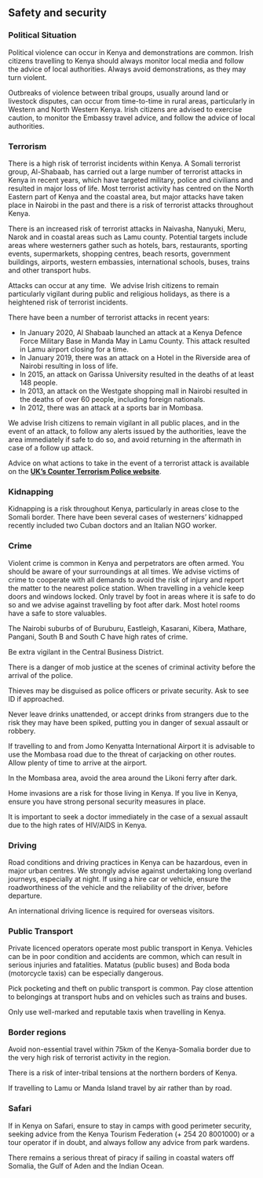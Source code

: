 ## Safety and security

### **Political Situation**

Political violence can occur in Kenya and demonstrations are common. Irish citizens travelling to Kenya should always monitor local media and follow the advice of local authorities. Always avoid demonstrations, as they may turn violent.

Outbreaks of violence between tribal groups, usually around land or livestock disputes, can occur from time-to-time in rural areas, particularly in Western and North Western Kenya. Irish citizens are advised to exercise caution, to monitor the Embassy travel advice, and follow the advice of local authorities.

### **Terrorism**

There is a high risk of terrorist incidents within Kenya. A Somali terrorist group, Al-Shabaab, has carried out a large number of terrorist attacks in Kenya in recent years, which have targeted military, police and civilians and resulted in major loss of life. Most terrorist activity has centred on the North Eastern part of Kenya and the coastal area, but major attacks have taken place in Nairobi in the past and there is a risk of terrorist attacks throughout Kenya.

There is an increased risk of terrorist attacks in Naivasha, Nanyuki, Meru, Narok and in coastal areas such as Lamu county. Potential targets include areas where westerners gather such as hotels, bars, restaurants, sporting events, supermarkets, shopping centres, beach resorts, government buildings, airports, western embassies, international schools, buses, trains and other transport hubs.

Attacks can occur at any time.  We advise Irish citizens to remain particularly vigilant during public and religious holidays, as there is a heightened risk of terrorist incidents.

There have been a number of terrorist attacks in recent years:

* In January 2020, Al Shabaab launched an attack at a Kenya Defence Force Military Base in Manda May in Lamu County. This attack resulted in Lamu airport closing for a time.
* In January 2019, there was an attack on a Hotel in the Riverside area of Nairobi resulting in loss of life.
* In 2015, an attack on Garissa University resulted in the deaths of at least 148 people.
* In 2013, an attack on the Westgate shopping mall in Nairobi resulted in the deaths of over 60 people, including foreign nationals.
* In 2012, there was an attack at a sports bar in Mombasa.

We advise Irish citizens to remain vigilant in all public places, and in the event of an attack, to follow any alerts issued by the authorities, leave the area immediately if safe to do so, and avoid returning in the aftermath in case of a follow up attack.

Advice on what actions to take in the event of a terrorist attack is available on the [**UK’s Counter Terrorism Police website**](https://www.counterterrorism.police.uk/safetyadvice/).

### **Kidnapping**

Kidnapping is a risk throughout Kenya, particularly in areas close to the Somali border. There have been several cases of westerners’ kidnapped recently included two Cuban doctors and an Italian NGO worker.

### **Crime**

Violent crime is common in Kenya and perpetrators are often armed. You should be aware of your surroundings at all times. We advise victims of crime to cooperate with all demands to avoid the risk of injury and report the matter to the nearest police station. When travelling in a vehicle keep doors and windows locked. Only travel by foot in areas where it is safe to do so and we advise against travelling by foot after dark. Most hotel rooms have a safe to store valuables.

The Nairobi suburbs of of Buruburu, Eastleigh, Kasarani, Kibera, Mathare, Pangani, South B and South C have high rates of crime.

Be extra vigilant in the Central Business District.

There is a danger of mob justice at the scenes of criminal activity before the arrival of the police.

Thieves may be disguised as police officers or private security. Ask to see ID if approached.

Never leave drinks unattended, or accept drinks from strangers due to the risk they may have been spiked, putting you in danger of sexual assault or robbery.

If travelling to and from Jomo Kenyatta International Airport it is advisable to use the Mombasa road due to the threat of carjacking on other routes. Allow plenty of time to arrive at the airport.

In the Mombasa area, avoid the area around the Likoni ferry after dark.

Home invasions are a risk for those living in Kenya. If you live in Kenya, ensure you have strong personal security measures in place.

It is important to seek a doctor immediately in the case of a sexual assault due to the high rates of HIV/AIDS in Kenya.

### **Driving**

Road conditions and driving practices in Kenya can be hazardous, even in major urban centres. We strongly advise against undertaking long overland journeys, especially at night. If using a hire car or vehicle, ensure the roadworthiness of the vehicle and the reliability of the driver, before departure.

An international driving licence is required for overseas visitors.

### **Public Transport**

Private licenced operators operate most public transport in Kenya. Vehicles can be in poor condition and accidents are common, which can result in serious injuries and fatalities. Matatus (public buses) and Boda boda (motorcycle taxis) can be especially dangerous.

Pick pocketing and theft on public transport is common. Pay close attention to belongings at transport hubs and on vehicles such as trains and buses.

Only use well-marked and reputable taxis when travelling in Kenya.

### **Border regions**

Avoid non-essential travel within 75km of the Kenya-Somalia border due to the very high risk of terrorist activity in the region.

There is a risk of inter-tribal tensions at the northern borders of Kenya.

If travelling to Lamu or Manda Island travel by air rather than by road.

### **Safari**

If in Kenya on Safari, ensure to stay in camps with good perimeter security, seeking advice from the Kenya Tourism Federation (+ 254 20 8001000) or a tour operator if in doubt, and always follow any advice from park wardens.

There remains a serious threat of piracy if sailing in coastal waters off Somalia, the Gulf of Aden and the Indian Ocean.